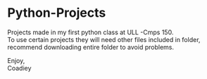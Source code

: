 # Python-Projects
Projects made in my first python class at ULL -Cmps 150.  
To use certain projects they will need other files included in folder, recommend downloading entire folder to avoid problems. 

Enjoy,   
Coadiey
